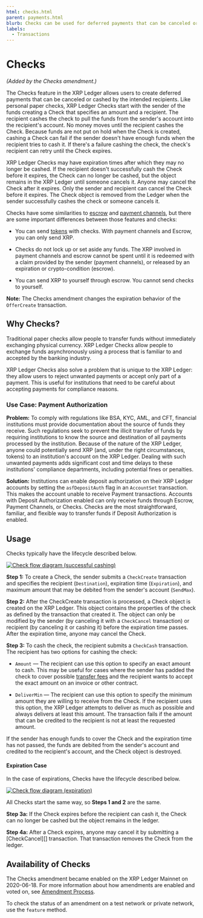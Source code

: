 ```yaml
---
html: checks.html
parent: payments.html
blurb: Checks can be used for deferred payments that can be canceled or cashed by recipients.
labels:
  - Transactions
---
```

# Checks

_(Added by the Checks amendment.)_

The Checks feature in the XRP Ledger allows users to create deferred payments that can be canceled or cashed by the intended recipients. Like personal paper checks, XRP Ledger Checks start with the sender of the funds creating a Check that specifies an amount and a recipient. The recipient cashes the check to pull the funds from the sender's account into the recipient's account. No money moves until the recipient cashes the Check. Because funds are not put on hold when the Check is created, cashing a Check can fail if the sender doesn't have enough funds when the recipient tries to cash it. If there's a failure cashing the check, the check's recipient can retry until the Check expires.

XRP Ledger Checks may have expiration times after which they may no longer be cashed. If the recipient doesn't successfully cash the Check before it expires, the Check can no longer be cashed, but the object remains in the XRP Ledger until someone cancels it. Anyone may cancel the Check after it expires. Only the sender and recipient can cancel the Check before it expires. The Check object is removed from the Ledger when the sender successfully cashes the check or someone cancels it.

Checks have some similarities to [escrow](escrow.md) and [payment channels](payment-channels.md), but there are some important differences between those features and checks:

* You can send [tokens](../../tokens/tokens.md) with checks. With payment channels and Escrow, you can only send XRP.

* Checks do not lock up or set aside any funds. The XRP involved in payment channels and escrow cannot be spent until it is redeemed with a claim provided by the sender (payment channels), or released by an expiration or crypto-condition (escrow).

* You can send XRP to yourself through escrow. You cannot send checks to yourself.


**Note:** The Checks amendment changes the expiration behavior of the `OfferCreate` transaction. 

<!-- For more information, see [Offer Expiration](offers.html#offer-expiration). -->


## Why Checks?

Traditional paper checks allow people to transfer funds without immediately exchanging physical currency. XRP Ledger Checks allow people to exchange funds asynchronously using a process that is familiar to and accepted by the banking industry.

XRP Ledger Checks also solve a problem that is unique to the XRP Ledger: they allow users to reject unwanted payments or accept only part of a payment. This is useful for institutions that need to be careful about accepting payments for compliance reasons.


### Use Case: Payment Authorization

**Problem:** To comply with regulations like BSA, KYC, AML, and CFT, financial institutions must provide documentation about the source of funds they receive. Such regulations seek to prevent the illicit transfer of funds by requiring institutions to know the source and destination of all payments processed by the institution. Because of the nature of the XRP Ledger, anyone could potentially send XRP (and, under the right circumstances, tokens) to an institution's account on the XRP Ledger. Dealing with such unwanted payments adds significant cost and time delays to these institutions' compliance departments, including potential fines or penalties. <!-- SPELLING_IGNORE: cft -->

<!-- [BSA, KYC, AML, and CFT](become-an-xrp-ledger-gateway.html#gateway-compliance) -->

**Solution:** Institutions can enable deposit authorization on their XRP Ledger accounts by setting the `asfDepositAuth` flag in an `AccountSet` transaction. This makes the account unable to receive Payment transactions. Accounts with Deposit Authorization enabled can only receive funds through Escrow, Payment Channels, or Checks. Checks are the most straightforward, familiar, and flexible way to transfer funds if Deposit Authorization is enabled.


## Usage

Checks typically have the lifecycle described below.

<!--{# Diagram source: https://docs.google.com/drawings/d/1Ez8OZVB2TLH-b_kSFOAgfYqXlEQt4KaUBW6F3TJAv_Q/edit #}-->

[![Check flow diagram (successful cashing)](../../../../img/checks-happy-path.png)](../../../../img/checks-happy-path.png)

**Step 1:** To create a Check, the sender submits a `CheckCreate` transaction and specifies the recipient (`Destination`), expiration time (`Expiration`), and maximum amount that may be debited from the sender's account (`SendMax`).


**Step 2:** After the CheckCreate transaction is processed, a Check object is created on the XRP Ledger. This object contains the properties of the check as defined by the transaction that created it. The object can only be modified by the sender (by canceling it with a `CheckCancel` transaction) or recipient (by canceling it or cashing it) before the expiration time passes. After the expiration time, anyone may cancel the Check.

**Step 3:** To cash the check, the recipient submits a `CheckCash` transaction. The recipient has two options for cashing the check:

* `Amount` — The recipient can use this option to specify an exact amount to cash. This may be useful for cases where the sender has padded the check to cover possible [transfer fees](../../tokens/transfer-fees.md) and the recipient wants to accept the exact amount on an invoice or other contract.

* `DeliverMin` — The recipient can use this option to specify the minimum amount they are willing to receive from the Check. If the recipient uses this option, the XRP Ledger attempts to deliver as much as possible and always delivers at least this amount. The transaction fails if the amount that can be credited to the recipient is not at least the requested amount.

If the sender has enough funds to cover the Check and the expiration time has not passed, the funds are debited from the sender's account and credited to the recipient's account, and the Check object is destroyed.



#### Expiration Case

In the case of expirations, Checks have the lifecycle described below.

<!--{# Diagram source: https://docs.google.com/drawings/d/11auqa0kVUPonqlc_RaQUfHcSkUI47xneSKpwlLxzSK0/edit #}-->

[![Check flow diagram (expiration)](../../../../img/checks-expiration.png)](../../../../img/checks-expiration.png)


All Checks start the same way, so **Steps 1 and 2** are the same.

**Step 3a:** If the Check expires before the recipient can cash it, the Check can no longer be cashed but the object remains in the ledger.

**Step 4a:** After a Check expires, anyone may cancel it by submitting a [CheckCancel][] transaction. That transaction removes the Check from the ledger.  

<!-- SPELLING_IGNORE: 3a, 4a -->


## Availability of Checks

The Checks amendment became enabled on the XRP Ledger Mainnet on 2020-06-18. For more information about how amendments are enabled and voted on, see [Amendment Process](../../../../amendments/amendments.md#amendment-process).

To check the status of an amendment on a test network or private network, use the `feature` method.

<!--
## See Also

For more information about Checks in the XRP Ledger, see:

- [Transaction Reference](transaction-types.html)
    - [CheckCreate][]
    - [CheckCash][]
    - [CheckCancel][]
- [Checks Tutorials](use-checks.html)
    - [Send a Check](send-a-check.html)
    - [Look up Checks by sender address](look-up-checks-by-sender.html)
    - [Look up Checks by recipient address](look-up-checks-by-recipient.html)
    - [Cash a Check for an exact amount](cash-a-check-for-an-exact-amount.html)
    - [Cash a Check for a flexible amount](cash-a-check-for-a-flexible-amount.html)
    - [Cancel a Check](cancel-a-check.html)
- [Checks amendment][]

For more information about related features, see:

* [Deposit Authorization](depositauth.html)
* [Escrow](escrow.html)
* [Payment Channels Tutorial](use-payment-channels.html) -->